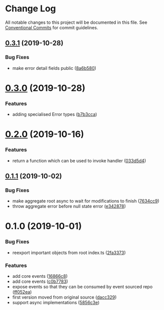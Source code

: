 # Change Log

All notable changes to this project will be documented in this file.
See [Conventional Commits](https://conventionalcommits.org) for commit guidelines.

## [0.3.1](https://github.com/tpluscode/fun-ddr/compare/@tpluscode/fun-ddr@0.3.0...@tpluscode/fun-ddr@0.3.1) (2019-10-28)


### Bug Fixes

* make error detail fields public ([8a6b580](https://github.com/tpluscode/fun-ddr/commit/8a6b580))





# [0.3.0](https://github.com/tpluscode/fun-ddr/compare/@tpluscode/fun-ddr@0.2.0...@tpluscode/fun-ddr@0.3.0) (2019-10-28)


### Features

* adding specialised Error types ([b7b3cca](https://github.com/tpluscode/fun-ddr/commit/b7b3cca))





# [0.2.0](https://github.com/tpluscode/fun-ddr/compare/@tpluscode/fun-ddr@0.1.1...@tpluscode/fun-ddr@0.2.0) (2019-10-16)


### Features

* return a function which can be used to invoke handler ([033d5d4](https://github.com/tpluscode/fun-ddr/commit/033d5d4))





## [0.1.1](https://github.com/tpluscode/fun-ddr/compare/@tpluscode/fun-ddr@0.1.0...@tpluscode/fun-ddr@0.1.1) (2019-10-02)


### Bug Fixes

* make aggregate root async to wait for modifications to finish ([7634cc9](https://github.com/tpluscode/fun-ddr/commit/7634cc9))
* throw aggregate error before null state error ([e342878](https://github.com/tpluscode/fun-ddr/commit/e342878))





# 0.1.0 (2019-10-01)


### Bug Fixes

* reexport important objects from root index.ts ([2fa3373](https://github.com/tpluscode/fun-ddr/commit/2fa3373))


### Features

* add core events ([16866c8](https://github.com/tpluscode/fun-ddr/commit/16866c8))
* add core events ([c0b7783](https://github.com/tpluscode/fun-ddr/commit/c0b7783))
* expose events so that they can be consumed by event sourced repo ([ff052ea](https://github.com/tpluscode/fun-ddr/commit/ff052ea))
* first version moved from original source ([dacc329](https://github.com/tpluscode/fun-ddr/commit/dacc329))
* support async implementations ([5856c3e](https://github.com/tpluscode/fun-ddr/commit/5856c3e))
